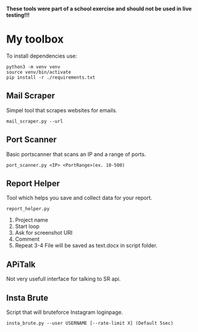 <b>These tools were part of a school exercise and should not be used in live testing!!!</b>

# My toolbox
To install dependencies use:
```
python3 -m venv venv
source venv/bin/activate
pip install -r ./requirements.txt
```
## Mail Scraper
Simpel tool that scrapes websites for emails.
```
mail_scraper.py --url
```
## Port Scanner
Basic portscanner that scans an IP and a range of ports.
```
port_scanner.py <IP> <PortRange>(ex. 10-500)
```

## Report Helper
Tool which helps you save and collect data for your report.
```
report_helper.py
```
1. Project name
2. Start loop
3. Ask for screenshot URI
4. Comment
5. Repeat 3-4
File will be saved as text.docx in script folder.

## APiTalk
Not very usefull interface for talking to SR api.

## Insta Brute
Script that will bruteforce Instagram loginpage.
```
insta_brute.py --user USERNAME [--rate-limit X] (Default 5sec)
```

